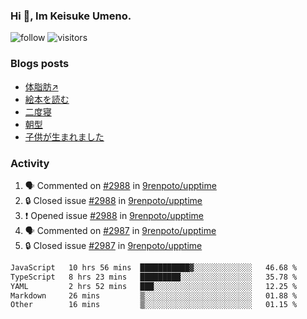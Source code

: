 ### Hi 👋, Im Keisuke Umeno.

<!--
**9renpoto/9renpoto** is a ✨ _special_ ✨ repository because its `README.md` (this file) appears on your GitHub profile.

Here are some ideas to get you started:

- 🔭 I’m currently working on ...
- 🌱 I’m currently learning ...
- 👯 I’m looking to collaborate on ...
- 🤔 I’m looking for help with ...
- 💬 Ask me about ...
- 📫 How to reach me: ...
- 😄 Pronouns: ...
- ⚡ Fun fact: ...
-->

![follow](https://img.shields.io/github/followers/9renpoto?label=Follow&style=social)
![visitors](https://komarev.com/ghpvc/?username=9renpoto&label=Profile%20views&color=0e75b6&style=flat)

### Blogs posts

<!-- BLOG-POST-LIST:START -->
- [体脂肪↗](https://9renpoto.win/entry/2024/08/12/gaining_fat)
- [絵本を読む](https://9renpoto.win/entry/2024/07/26/picture_book)
- [二度寝](https://9renpoto.win/entry/2024/07/18/going_back_to_sleep)
- [朝型](https://9renpoto.win/entry/2024/05/29/im-an-early)
- [子供が生まれました](https://9renpoto.win/entry/2024/04/18/hello-world)
<!-- BLOG-POST-LIST:END -->

### Activity

<!--START_SECTION:activity-->
1. 🗣 Commented on [#2988](https://github.com/9renpoto/upptime/issues/2988#issuecomment-2292862844) in [9renpoto/upptime](https://github.com/9renpoto/upptime)
2. 🔒 Closed issue [#2988](https://github.com/9renpoto/upptime/issues/2988) in [9renpoto/upptime](https://github.com/9renpoto/upptime)
3. ❗ Opened issue [#2988](https://github.com/9renpoto/upptime/issues/2988) in [9renpoto/upptime](https://github.com/9renpoto/upptime)
4. 🗣 Commented on [#2987](https://github.com/9renpoto/upptime/issues/2987#issuecomment-2292812662) in [9renpoto/upptime](https://github.com/9renpoto/upptime)
5. 🔒 Closed issue [#2987](https://github.com/9renpoto/upptime/issues/2987) in [9renpoto/upptime](https://github.com/9renpoto/upptime)
<!--END_SECTION:activity-->

<!--START_SECTION:waka-->

```txt
JavaScript   10 hrs 56 mins  ███████████▓░░░░░░░░░░░░░   46.68 %
TypeScript   8 hrs 23 mins   █████████░░░░░░░░░░░░░░░░   35.78 %
YAML         2 hrs 52 mins   ███░░░░░░░░░░░░░░░░░░░░░░   12.25 %
Markdown     26 mins         ▒░░░░░░░░░░░░░░░░░░░░░░░░   01.88 %
Other        16 mins         ▒░░░░░░░░░░░░░░░░░░░░░░░░   01.15 %
```

<!--END_SECTION:waka-->
